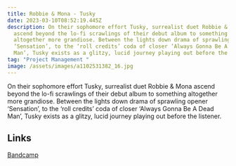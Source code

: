 ```yaml
---
title: Robbie & Mona - Tusky
date: 2023-03-10T08:52:19.445Z
description: On their sophomore effort Tusky, surrealist duet Robbie & Mona
  ascend beyond the lo-fi scrawlings of their debut album to something
  altogether more grandiose. Between the lights down drama of sprawling opener
  ‘Sensation’, to the ‘roll credits’ coda of closer ‘Always Gonna Be A Dead
  Man’, Tusky exists as a glitzy, lucid journey playing out before the listener.
tag: "Project Management "
image: /assets/images/a1102531382_16.jpg
---
```

On their sophomore effort Tusky, surrealist duet Robbie & Mona ascend beyond the lo-fi scrawlings of their debut album to something altogether more grandiose. Between the lights down drama of sprawling opener ‘Sensation’, to the ‘roll credits’ coda of closer ‘Always Gonna Be A Dead Man’, Tusky exists as a glitzy, lucid journey playing out before the listener.

## Links

[Bandcamp](https://robbieandmona.bandcamp.com/album/tusky)